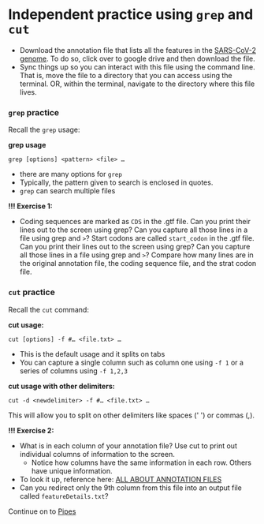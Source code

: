 # Independent practice using `grep` and `cut`

- Download the annotation file that lists all the features in the [SARS-CoV-2 genome](https://github.com/jesshill/CSU-2025FA-DSCI-510-001_LINUX_as_a_computational_platform/blob/main/Data/SARSCoV2_ncbiGenes.gtf). To do so, click over to google drive and then download the file.
- Sync things up so you can interact with this file using the command line. That is, move the file to a directory that you can access using the terminal. OR, within the terminal, navigate to the directory where this file lives.

### `grep` practice

Recall the `grep` usage:

**grep usage**

`grep [options] <pattern> <file> …`

- there are many options for `grep`
- Typically, the pattern given to search is enclosed in quotes.
- `grep` can search multiple files

**!!! Exercise 1:**

- Coding sequences are marked as `CDS` in the .gtf file. Can you print their lines out to the screen using grep? Can you capture all those lines in a file using grep and `>`?
Start codons are called `start_codon` in the .gtf file. Can you print their lines out to the screen using grep? Can you capture all those lines in a file using grep and `>`?
Compare how many lines are in the original annotation file, the coding sequence file, and the strat codon file. 

### `cut` practice

Recall the `cut` command:

**cut usage:**

`cut [options] -f #… <file.txt> …`

- This is the default usage and it splits on tabs
- You can capture a single column such as column one using `-f 1` or a series of columns using `-f 1,2,3`

**cut usage with other delimiters:**

`cut -d <newdelimiter> -f #… <file.txt> …`

This will allow you to split on other delimiters like spaces (' ') or commas (,).

**!!! Exercise 2:**

- What is in each column of your annotation file? Use cut to print out individual columns of information to the screen.
  - Notice how columns have the same information in each row. Others have unique information.
- To look it up, reference here: [ALL ABOUT ANNOTATION FILES]()
- Can you redirect only the 9th column from this file into an output file called `featureDetails.txt`?

Continue on to [Pipes](2-8_Pipes.md)
